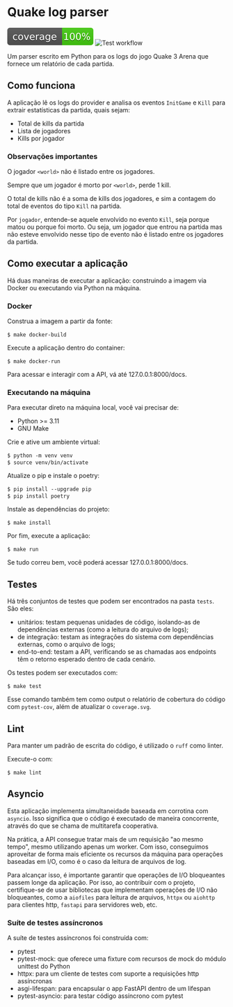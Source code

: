 # Quake log parser

![Code coverage](./coverage.svg) ![Test workflow](https://github.com/paulovitorweb/quake-log-parser/actions/workflows/test.yml/badge.svg)

Um parser escrito em Python para os logs do jogo Quake 3 Arena que fornece um relatório de cada partida.

## Como funciona

A aplicação lê os logs do provider e analisa os eventos `InitGame` e `Kill` para extrair estatísticas da partida, quais sejam:

- Total de kills da partida
- Lista de jogadores
- Kills por jogador

### Observações importantes

O jogador `<world>` não é listado entre os jogadores.

Sempre que um jogador é morto por `<world>`, perde 1 kill.

O total de kills não é a soma de kills dos jogadores, e sim a contagem do total de eventos do tipo `Kill` na partida.

Por `jogador`, entende-se aquele envolvido no evento `Kill`, seja porque matou ou porque foi morto. Ou seja, um jogador que entrou na partida mas não esteve envolvido nesse tipo de evento não é listado entre os jogadores da partida.

## Como executar a aplicação

Há duas maneiras de executar a aplicação: construindo a imagem via Docker ou executando via Python na máquina.

### Docker

Construa a imagem a partir da fonte:

```
$ make docker-build
```

Execute a aplicação dentro do container:

```
$ make docker-run
```

Para acessar e interagir com a API, vá até 127.0.0.1:8000/docs.

### Executando na máquina

Para executar direto na máquina local, você vai precisar de:

- Python >= 3.11
- GNU Make

Crie e ative um ambiente virtual:

```
$ python -m venv venv
$ source venv/bin/activate
```

Atualize o pip e instale o poetry:

```
$ pip install --upgrade pip
$ pip install poetry
```

Instale as dependências do projeto:

```
$ make install
```

Por fim, execute a aplicação:

```
$ make run
```

Se tudo correu bem, você poderá acessar 127.0.0.1:8000/docs.

## Testes

Há três conjuntos de testes que podem ser encontrados na pasta `tests`. São eles:

- unitários: testam pequenas unidades de código, isolando-as de dependências externas (como a leitura do arquivo de logs);
- de integração: testam as integrações do sistema com dependências externas, como o arquivo de logs;
- end-to-end: testam a API, verificando se as chamadas aos endpoints têm o retorno esperado dentro de cada cenário.

Os testes podem ser executados com:

```
$ make test
```

Esse comando também tem como output o relatório de cobertura do código com `pytest-cov`, além de atualizar o `coverage.svg`.

## Lint

Para manter um padrão de escrita do código, é utilizado o `ruff` como linter.

Execute-o com:

```
$ make lint
```

## Asyncio

Esta aplicação implementa simultaneidade baseada em corrotina com `asyncio`. Isso significa que o código é executado de maneira concorrente, através do que se chama de multitarefa cooperativa. 

Na prática, a API consegue tratar mais de um requisição "ao mesmo tempo", mesmo utilizando apenas um worker. Com isso, conseguimos aproveitar de forma mais eficiente os recursos da máquina para operações baseadas em I/O, como é o caso da leitura de arquivos de log.

Para alcançar isso, é importante garantir que operações de I/O bloqueantes passem longe da aplicação. Por isso, ao contribuir com o projeto, certifique-se de usar bibliotecas que implementam operações de I/O não bloqueantes, como a `aiofiles` para leitura de arquivos, `httpx` ou `aiohttp` para clientes http, `fastapi` para servidores web, etc.

### Suíte de testes assíncronos

A suíte de testes assíncronos foi construída com:

- pytest
- pytest-mock: que oferece uma fixture com recursos de mock do módulo unittest do Python
- httpx: para um cliente de testes com suporte a requisições http assíncronas
- asgi-lifespan: para encapsular o app FastAPI dentro de um lifespan
- pytest-asyncio: para testar código assíncrono com pytest
